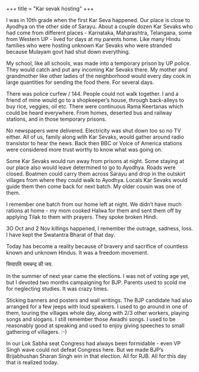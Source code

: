 +++
title = "Kar sevak hosting"
+++

I was in 10th grade when the first Kar Seva happened. Our place is close to Ayodhya on the other side of Sarayu. About a couple dozen Kar Sevaks who had come from different places - Karnataka, Maharashtra, Telangana, some from Western UP - lived for days at my parents home. Like many Hindu families who were hosting unknown Kar Sevaks who were stranded because Mulayam govt had shut down everything.

My school, like all schools, was made into a temporary prison by UP police. They would catch and put any incoming Kar Sevaks there. My mother and grandmother like other ladies of the neighborhood would every day cook in large quantities for sending the food there. For several days.

There was police curfew / 144. People could not walk together. I and a friend of mine would go to a shopkeeper’s house, through back-alleys to buy rice, veggies, oil etc. There were continuous Rama Keertanas which could be heard everywhere. From homes, deserted bus and railway stations, and in those temporary prisons.

No newspapers were delivered. Electricity was shut down too so no TV either. All of us, family along with Kar Sevaks, would gather around radio transistor to hear the news. Back then BBC or Voice of America stations were considered more trust worthy to know what was going on.

Some Kar Sevaks would run away from prisons at night. Some staying at our place also would leave determined to go to Ayodhya. Roads were closed. Boatmen could carry them across Sarayu and drop in the outskirt villages from where they could walk to Ayodhya. Locals Kar Sevaks would guide them then come back for next batch. My older cousin was one of them.

I remember one batch from our home left at night. We didn’t have much rations at home - my mom cooked Halwa for them and sent them off by applying Tilak to them with prayers. They spoke broken Hindi.

3O Oct and 2 Nov killings happened, I remember the outrage, sadness, loss. I have kept the Swatantra Bharat of that day.

Today has become a reality because of bravery and sacrifice of countless known and unknown Hindus. It was a freedom movement.

सियापति रामचन्द्र की जय.


In the summer of next year came the elections. I was not of voting age yet, but I devoted two months campaigning for BJP. Parents used to scold me for neglecting studies. It was crazy times.

Sticking banners and posters and wall writings. The BJP candidate had also arranged for a few jeeps with loud speakers. I used to go around in one of them, touring the villages whole day, along with 2/3 other workers, playing songs and slogans. I still remember those Awadhi songs. I used to be reasonably good at speaking and used to enjoy giving speeches to small gathering of villagers. :-)

In our Lok Sabha seat Congress had always been formidable - even VP Singh wave could not defeat Congress here. But we made BJP’s Brijabhushan Sharan Singh win in that election. All for RJB. All for this day that is realized today.

